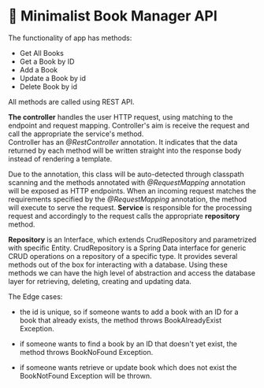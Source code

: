 # 📖 Minimalist Book Manager API

The functionality of app has methods:
- Get All Books
- Get a Book by ID
- Add a Book
- Update a Book by id
- Delete Book by id

All  methods are called using REST API.

**The controller** handles the user HTTP request, using matching to the endpoint and request mapping.
Controller's  aim is receive the request and call the appropriate the service's method.  
Controller has an _@RestController_ annotation.
It  indicates that the data returned by each method will 
be written straight into the response body instead of rendering a template.

Due to the annotation, this class will be auto-detected through classpath scanning and the methods annotated
with _@RequestMapping_ annotation will be exposed as HTTP endpoints.
When an incoming request matches the requirements specified by the _@RequestMapping_ annotation,
the method will execute to serve the request.
**Service** is responsible for the processing request and accordingly to the request calls 
the appropriate **repository** method.

**Repository** is an Interface, which extends CrudRepository and parametrized with  specific Entity.
CrudRepository is a Spring Data interface for generic CRUD operations on a repository of a specific type.
It provides several methods out of the box for interacting with a database.
Using these methods we can have the high level of abstraction
and access the database layer for retrieving, deleting, creating and updating data.


The Edge cases:
- the id is unique, so if someone wants to add a book with an ID for a book that already exists, 
the method throws BookAlreadyExist Exception.

 - if someone wants to find a book by an ID that doesn't yet exist,
 the method throws BookNoFound Exception.

- if someone wants retrieve or update book which does not exist the BookNotFound Exception will be thrown.

  
